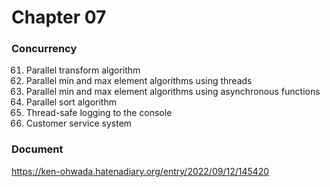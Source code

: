 Chapter 07  
===============


### Concurrency  

61. Parallel transform algorithm  
62. Parallel min and max element algorithms using threads  
63. Parallel min and max element algorithms using asynchronous functions  
64. Parallel sort algorithm  
65. Thread-safe logging to the console  
66. Customer service system

### Document
https://ken-ohwada.hatenadiary.org/entry/2022/09/12/145420

